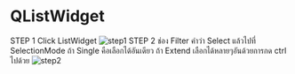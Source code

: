 # QListWidget
STEP 1 Click ListWidget
![step1](https://user-images.githubusercontent.com/81642936/127733993-1d43dc89-ba69-4a9e-8036-10c8b64cab7f.png)
STEP 2 ช่อง Filter คำว่า Select แล้วไปที่ SelectionMode ถ้า Single คือเลือกได้อันเดียว ถ้า Extend เลือกได้หลายๆอันด้วยการกด ctrl ไปด้วย
![step2](https://user-images.githubusercontent.com/81642936/127734029-e6f31e95-9dee-4fdb-a735-62e9c68d1fbf.png)
